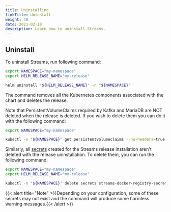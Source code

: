 ```yaml
---
title: Uninstalling
linkTitle: Uninstall
weight: 40
date: 2021-02-18
description: Learn how to uninstall Streams.
---
```


## Uninstall

To uninstall Streams, run following command:

```sh
export NAMESPACE="my-namespace"
export HELM_RELEASE_NAME="my-release"

helm uninstall "${HELM_RELEASE_NAME}" -n "${NAMESPACE}"
```

The command removes all the Kubernetes components associated with the chart and deletes the release.

Note that PersistentVolumeClaims required by Kafka and MariaDB are NOT deleted when the release is deleted. If you wish to delete them you can do it with the following command:

```sh
export NAMESPACE="my-namespace"

kubectl -n "${NAMESPACE}" get persistentvolumeclaims --no-headers=true | awk '/streams/{print $1}' | xargs kubectl delete -n "${NAMESPACE}" persistentvolumeclaims
```

Similarly, all [secrets](/docs/install/#secrets-management) created for the Streams release installation aren't deleted with the release uninstallation. To delete them, you can run the following command:

```sh
export NAMESPACE="my-namespace"
export HELM_RELEASE_NAME="my-release"

kubectl -n "${NAMESPACE}" delete secrets streams-docker-registry-secret streams-database-passwords-secret streams-database-secret streams-kafka-passwords-secret streams-kafka-client-jks-secret streams-subscriber-sse-jwt-secret central-auth-credentials streams-ingress-tls-secret
```

{{< alert title="Note" >}}Depending on your configuration, some of these secrets may not exist and the command will produce some harmless warning messages.{{< /alert >}}